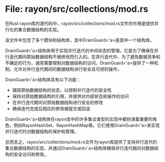 # File: rayon/src/collections/mod.rs

在Rust rayon库的源代码中，rayon/src/collections/mod.rs文件的作用是提供并行化的集合数据结构的实现。

该文件中包含了多个模块和结构体，其中DrainGuard<'a>是其中一个结构体。

DrainGuard<'a>结构体用于实现并行迭代的中间状态的管理。它是为了确保在并行迭代期间原始数据结构不被修改而引入的。在并行迭代中，为了避免数据竞争和不确定的行为，通常需要限制对数据结构的访问。DrainGuard<'a>提供了一种机制，允许对并行迭代期间的数据结构进行安全且可控的操作。

DrainGuard<'a>结构体具有以下功能：
- 跟踪原始数据结构的状态，以控制并行迭代的安全性
- 保持对原始数据结构的引用，并提供对内部状态和操作的访问
- 在并行迭代期间对原始数据结构进行安全的修改
- 确保迭代完成后相应的修改被提交或回滚

DrainGuard<'a>结构体在rayon库中的许多集合类型的实现中都扮演着重要的角色，例如RayonHashSet、RayonHashMap等。它们使用DrainGuard<'a>来实现并行迭代时对数据结构的保护和管理。

总而言之，rayon/src/collections/mod.rs文件为rayon库提供了支持并行迭代的集合数据结构的实现，并通过DrainGuard<'a>结构体确保并行迭代期间对数据结构的安全访问和修改。

